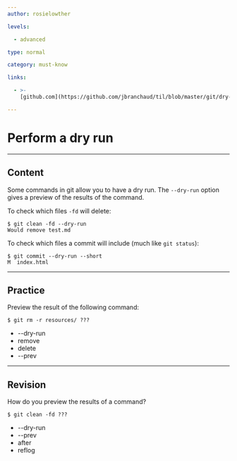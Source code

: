 ```yaml
---
author: rosielowther

levels:

  - advanced

type: normal

category: must-know

links:

  - >-
    [github.com](https://github.com/jbranchaud/til/blob/master/git/dry-runs-in-git.md){website}

---
```

# Perform a dry run

---
## Content

Some commands in git allow you to have a dry run. The `--dry-run` option gives a preview of the results of the command.

To check which files `-fd` will delete:
```
$ git clean -fd --dry-run
Would remove test.md
```

To check which files a commit will include (much like `git status`):
```
$ git commit --dry-run --short
M  index.html
```

---
## Practice

Preview the result of the following command:
```
$ git rm -r resources/ ???
```

* --dry-run
* remove
* delete
* --prev

---
## Revision

How do you preview the results of a command?
```
$ git clean -fd ???
```

* --dry-run
* --prev
* after
* reflog